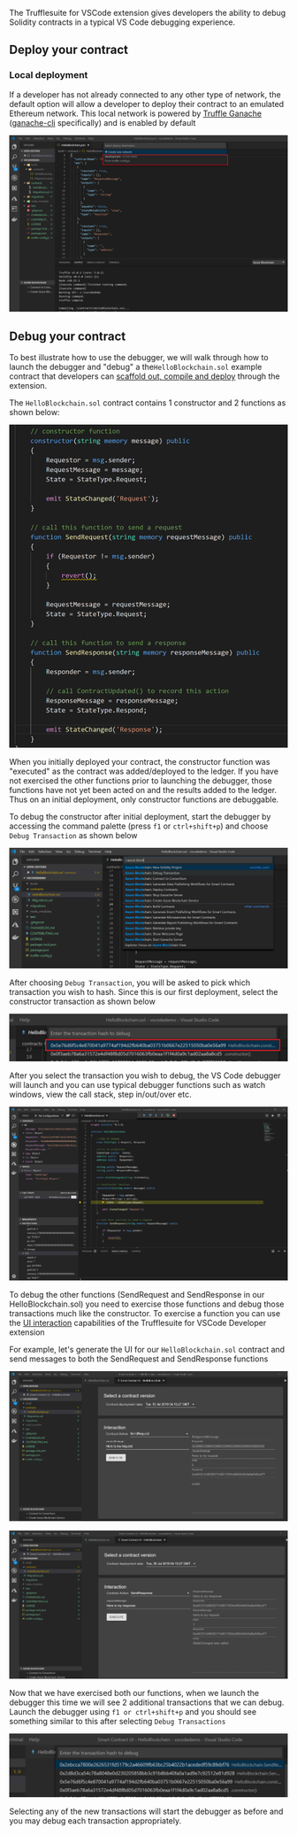 
The Trufflesuite for VSCode extension gives developers the ability to debug Solidity contracts in a typical VS Code debugging experience.

## Deploy your contract

### Local deployment

If a developer has not already connected to any other type of network, the default option will allow a developer to deploy their contract to an emulated Ethereum network. This local network is powered by [Truffle Ganache](https://truffleframework.com/docs/ganache/overview) ([ganache-cli](https://github.com/trufflesuite/ganache-cli/blob/master/README.md) specifically) and is enabled by default

![Smart contract deployment - local](./images/deployContractSelectDefault.png)

## Debug your contract

To best illustrate how to use the debugger, we will walk through how to launch the debugger and "debug" a the`HelloBlockchain.sol` example contract that developers can [scaffold out, compile and deploy](./Contract-Management) through the extension.

The `HelloBlockchain.sol` contract contains 1 constructor and 2 functions as shown below:

![contract functions](./images/contractFunctions.png)

When you initially deployed your contract, the constructor function was "executed" as the contract was added/deployed to the ledger. If you have not exercised the other functions prior to launching the debugger, those functions have not yet been acted on and the results added to the ledger. Thus on an initial deployment, only constructor functions are debuggable.

To debug the constructor after initial deployment, start the debugger by accessing the command palette (press `f1` or `ctrl+shift+p`) and choose `Debug Transaction` as shown below

![Debug Transaction on palette](./images/debuggerPalette.png)

After choosing `Debug Transaction`, you will be asked to pick which transaction you wish to hash. Since this is our first deployment, select the constructor transaction as shown below

![Pick Tx hash](./images/debugSelectTxHash.png)

After you select the transaction you wish to debug, the VS Code debugger will launch and you can use typical debugger functions such as watch windows, view the call stack, step in/out/over etc.

![Debug Constructor](./images/debugWindowConstructor.png)

To debug the other functions (SendRequest and SendResponse in our HelloBlockchain.sol) you need to exercise those functions and debug those transactions much like the constructor. To exercise a function you can use the [UI interaction](./Interacting-with-your-Smart-Contract) capabilities of the Trufflesuite for VSCode Developer extension

For example, let's generate the UI for our `HelloBlockchain.sol` contract and send messages to both the SendRequest and SendResponse functions

![send request](./images/sendRequestInteraction.png)

![Send Response](./images/sendResponse.png)

Now that we have exercised both our functions, when we launch the debugger this time we will see 2 additional transactions that we can debug. Launch the debugger using `f1 or ctrl+shift+p` and you should see something similar to this after selecting `Debug Transactions`

![New Tx to debug](./images/addlTxtoDebug.png)

Selecting any of the new transactions will start the debugger as before and you may debug each transaction appropriately.

